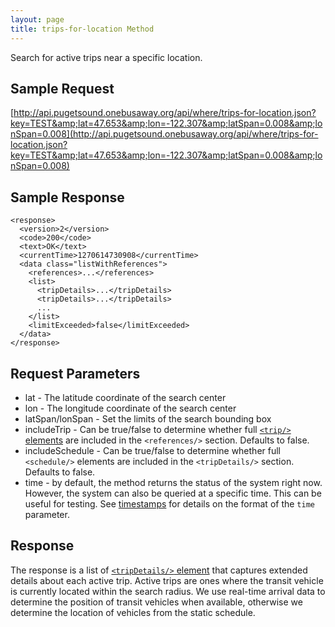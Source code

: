 ```yaml
---
layout: page
title: trips-for-location Method
---
```



Search for active trips near a specific location.

## Sample Request

[http://api.pugetsound.onebusaway.org/api/where/trips-for-location.json?key=TEST&amp;lat=47.653&amp;lon=-122.307&amp;latSpan=0.008&amp;lonSpan=0.008](http://api.pugetsound.onebusaway.org/api/where/trips-for-location.json?key=TEST&amp;lat=47.653&amp;lon=-122.307&amp;latSpan=0.008&amp;lonSpan=0.008)

## Sample Response

~~~
<response>
  <version>2</version>
  <code>200</code>
  <text>OK</text>
  <currentTime>1270614730908</currentTime>
  <data class="listWithReferences">
    <references>...</references>
    <list>
      <tripDetails>...</tripDetails>
      <tripDetails>...</tripDetails>
      ...
    </list>
    <limitExceeded>false</limitExceeded>
  </data>
</response>
~~~

## Request Parameters

* lat - The latitude coordinate of the search center
* lon - The longitude coordinate of the search center
* latSpan/lonSpan - Set the limits of the search bounding box
* includeTrip - Can be true/false to determine whether full [`<trip/>` elements](/api/where/elements/trip) are included in the `<references/>` section.  Defaults to false.
* includeSchedule - Can be true/false to determine whether full `<schedule/>` elements are included in the `<tripDetails/>` section.  Defaults to false.
* time - by default, the method returns the status of the system right now.  However, the system
  can also be queried at a specific time.  This can be useful for testing.  See [timestamps](/api/where/#timestamps)
  for details on the format of the `time` parameter.

## Response

The response is a list of
[`<tripDetails/>` element](/api/where/elements/trip-details) that captures extended
details about each active trip.  Active trips are ones where the transit vehicle
is currently located within the search radius.  We use real-time arrival data to
determine the position of transit vehicles when available, otherwise we
determine the location of vehicles from the static schedule.
